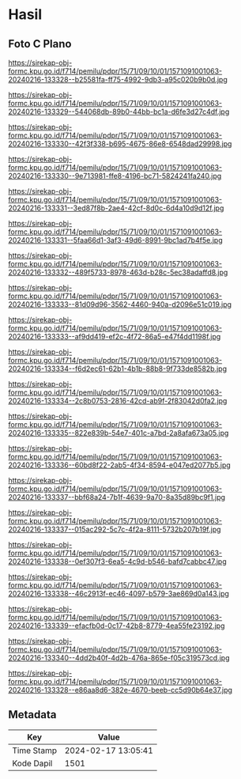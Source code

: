 # Hasil

## Foto C Plano

https://sirekap-obj-formc.kpu.go.id/f714/pemilu/pdpr/15/71/09/10/01/1571091001063-20240216-133328--b25581fa-ff75-4992-9db3-a95c020b9b0d.jpg

https://sirekap-obj-formc.kpu.go.id/f714/pemilu/pdpr/15/71/09/10/01/1571091001063-20240216-133329--544068db-89b0-44bb-bc1a-d6fe3d27c4df.jpg

https://sirekap-obj-formc.kpu.go.id/f714/pemilu/pdpr/15/71/09/10/01/1571091001063-20240216-133330--42f3f338-b695-4675-86e8-6548dad29998.jpg

https://sirekap-obj-formc.kpu.go.id/f714/pemilu/pdpr/15/71/09/10/01/1571091001063-20240216-133330--9e713981-ffe8-4196-bc71-5824241fa240.jpg

https://sirekap-obj-formc.kpu.go.id/f714/pemilu/pdpr/15/71/09/10/01/1571091001063-20240216-133331--3ed87f8b-2ae4-42cf-8d0c-6d4a10d9d12f.jpg

https://sirekap-obj-formc.kpu.go.id/f714/pemilu/pdpr/15/71/09/10/01/1571091001063-20240216-133331--5faa66d1-3af3-49d6-8991-9bc1ad7b4f5e.jpg

https://sirekap-obj-formc.kpu.go.id/f714/pemilu/pdpr/15/71/09/10/01/1571091001063-20240216-133332--489f5733-8978-463d-b28c-5ec38adaffd8.jpg

https://sirekap-obj-formc.kpu.go.id/f714/pemilu/pdpr/15/71/09/10/01/1571091001063-20240216-133333--81d09d96-3562-4460-940a-d2096e51c019.jpg

https://sirekap-obj-formc.kpu.go.id/f714/pemilu/pdpr/15/71/09/10/01/1571091001063-20240216-133333--af9dd419-ef2c-4f72-86a5-e47f4dd1198f.jpg

https://sirekap-obj-formc.kpu.go.id/f714/pemilu/pdpr/15/71/09/10/01/1571091001063-20240216-133334--f6d2ec61-62b1-4b1b-88b8-9f733de8582b.jpg

https://sirekap-obj-formc.kpu.go.id/f714/pemilu/pdpr/15/71/09/10/01/1571091001063-20240216-133334--2c8b0753-2816-42cd-ab9f-2f83042d0fa2.jpg

https://sirekap-obj-formc.kpu.go.id/f714/pemilu/pdpr/15/71/09/10/01/1571091001063-20240216-133335--822e839b-54e7-401c-a7bd-2a8afa673a05.jpg

https://sirekap-obj-formc.kpu.go.id/f714/pemilu/pdpr/15/71/09/10/01/1571091001063-20240216-133336--60bd8f22-2ab5-4f34-8594-e047ed2077b5.jpg

https://sirekap-obj-formc.kpu.go.id/f714/pemilu/pdpr/15/71/09/10/01/1571091001063-20240216-133337--bbf68a24-7b1f-4639-9a70-8a35d89bc9f1.jpg

https://sirekap-obj-formc.kpu.go.id/f714/pemilu/pdpr/15/71/09/10/01/1571091001063-20240216-133337--015ac292-5c7c-4f2a-8111-5732b207b19f.jpg

https://sirekap-obj-formc.kpu.go.id/f714/pemilu/pdpr/15/71/09/10/01/1571091001063-20240216-133338--0ef307f3-6ea5-4c9d-b546-bafd7cabbc47.jpg

https://sirekap-obj-formc.kpu.go.id/f714/pemilu/pdpr/15/71/09/10/01/1571091001063-20240216-133338--46c2913f-ec46-4097-b579-3ae869d0a143.jpg

https://sirekap-obj-formc.kpu.go.id/f714/pemilu/pdpr/15/71/09/10/01/1571091001063-20240216-133339--efacfb0d-0c17-42b8-8779-4ea55fe23192.jpg

https://sirekap-obj-formc.kpu.go.id/f714/pemilu/pdpr/15/71/09/10/01/1571091001063-20240216-133340--4dd2b40f-4d2b-476a-865e-f05c319573cd.jpg

https://sirekap-obj-formc.kpu.go.id/f714/pemilu/pdpr/15/71/09/10/01/1571091001063-20240216-133328--e86aa8d6-382e-4670-beeb-cc5d90b64e37.jpg


## Metadata

| Key        | Value               |
| ---------- | ------------------- |
| Time Stamp | 2024-02-17 13:05:41 |
| Kode Dapil | 1501                |



